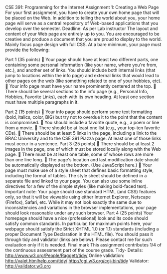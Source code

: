CSE 391: Programming for the Internet
Assignment 1: Creating a Web Page
For your first assignment, you have to create your own home page that will be placed on the
Web. In addition to telling the world about you, your home page will serve as a central
repository of Web-based applications that you develop over the semester.
Deadline: As per Lab instructor
The layout and content of your Web page are entirely up to you. You are encouraged to be
creative and produce a document that you are proud to display to the world. Mainly focus page
design with full CSS. At a bare minimum, your page must provide the following:

Part 1 (35 points)
 Your page should have at least two different parts, one containing some personal information
(like your name, where you're from, etc.), and another set of links. You should include both
internal links (that jump to locations within the info page) and external links that would lead to
other pages on the web (like something related to one of your hobbies, etc).
 Your info page must have your name prominently centered at the top.
 There should be several sections to the info page (e.g., Personal Info, Hobbies, Favorite Links),
each with its own heading. At least one section must have multiple paragraphs in it.

Part 2 (15 points)
 Your info page should perform some text formatting (bold, italics, color, BIG) but try not to
overdue it to the point that the content is compromised.
 You should include a favorite quote, e.g., a poem or line from a movie.
 There should be at least one list (e.g., your top-ten favorite CDs).
 There should be at least 5 links in the page, including a link to the BRAC University and to the
CSE 391 Piazza page. At least one of those links must occur in a sentence.
Part 3 (25 points)
 There should be at least 2 images in the page, one of which must be stored locally along with
the Web page.
 There must be at least one table, some of whose rows are more than one line long.
 The page's location and last modification date should be automatically displayed at the bottom.
(Use JavaScript here.)
 Your page must make use of a style sheet that defines basic formatting style, including the
format of tables. The style sheet should be defined in a separate file and linked to your page.
You can also use some inline directives for a few of the simple styles (like making bold-faced
text).
Important note: Your page should use standard HTML (and CSS) features only, so that it will
be viewable using either Internet Explorer, Netscape (Firefox), Safari, etc. While it may not look
exactly the same due to inconsistencies and variations in the browser implementations, your page
should look reasonable under any such browser.
Part 4 (25 points)
Your homepage should have a nice (professional) look and its code should satisfy common
standards. In particular, for maximum points here, your webpage should satisfy the Strict
XHTML 1.0 (or 1.1) standards (including a proper Document Type Declaration in the HTML
file). You should pass it through tidy and validator (links are below). Please contact me for such
evaluation only if it is needed.
Final mark
This assignment contributes 1/4 of the continuous assessment part of the course grade.
Tidy-
Details: http://www.w3.org/People/Raggett/tidy/
Online validation:
http://valet.htmlhelp.com/tidy/
http://cgi.w3.org/cgi-bin/tidy
Validator: http://validator.w3.org
